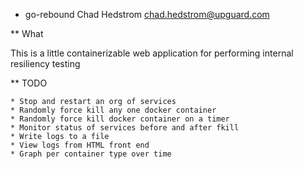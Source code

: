 * go-rebound
Chad Hedstrom <chad.hedstrom@upguard.com>

** What

This is a little containerizable web application for 
performing internal resiliency testing

** TODO

	* Stop and restart an org of services
    * Randomly force kill any one docker container
    * Randomly force kill docker container on a timer
    * Monitor status of services before and after fkill
    * Write logs to a file
    * View logs from HTML front end
    * Graph per container type over time

